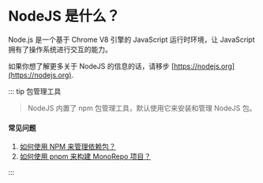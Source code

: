 # NodeJS 是什么？

Node.js 是一个基于 Chrome V8 引擎的 JavaScript 运行时环境，让 JavaScript 拥有了操作系统进行交互的能力。

如果你想了解更多关于 NodeJS 的信息的话，请移步 [https://nodejs.org](https://nodejs.org).

::: tip 包管理工具

> NodeJS 内置了 npm 包管理工具，默认使用它来安装和管理 NodeJS 包。

#### 常见问题

1. [如何使用 NPM 来管理依赖包？](./npm/install.md)
2. [如何使用 pnpm 来构建 MonoRepo 项目？](./npm/monorepo.md)

:::
